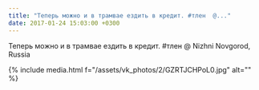 ```yaml
---
title: "Теперь можно и в трамвае ездить в кредит. #тлен  @..."
date: 2017-01-24 15:03:00 +0300
---
```


Теперь можно и в трамвае ездить в кредит. #тлен  @ Nizhni Novgorod, Russia

{% include media.html f="/assets/vk_photos/2/GZRTJCHPoL0.jpg" alt="" %}
